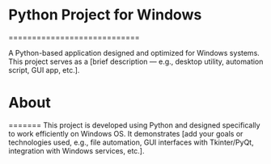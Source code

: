 # Python Project for Windows
============================

A Python-based application designed and optimized for Windows systems. This project serves as a [brief description — e.g., desktop utility, automation script, GUI app, etc.].



# About
=======
This project is developed using Python and designed specifically to work efficiently on Windows OS. It demonstrates [add your goals or technologies used, e.g., file automation, GUI interfaces with Tkinter/PyQt, integration with Windows services, etc.].


